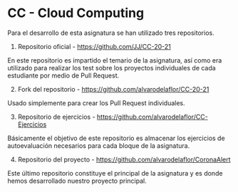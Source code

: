 # CC - Cloud Computing

Para el desarrollo de esta asignatura se han utilizado tres repositorios.

1. Repositorio oficial - https://github.com/JJ/CC-20-21

En este repositorio es impartido el temario de la asignatura, así como era utilizado para realizar los test sobre los proyectos individuales de cada estudiante por medio de Pull Request.

2. Fork del repositorio - https://github.com/alvarodelaflor/CC-20-21

Usado simplemente para crear los Pull Request individuales.

3. Repositorio de ejercicios - https://github.com/alvarodelaflor/CC-Ejercicios

Básicamente el objetivo de este repositorio es almacenar los ejercicios de autoevaluación necesarios para cada bloque de la asignatura.

4. Repositorio del proyecto - https://github.com/alvarodelaflor/CoronaAlert

Este último repositorio constituye el principal de la asignatura y es donde hemos desarrollado nuestro proyecto principal.